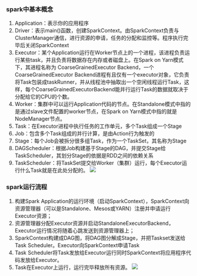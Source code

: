 ### spark中基本概念
1. Application：表示你的应用程序
2. Driver：表示main()函数，创建SparkContext。由SparkContext负责与ClusterManager通信，进行资源的申请，任务的分配和监控等。程序执行完毕后关闭SparkContext
3. Executor：某个Application运行在Worker节点上的一个进程，该进程负责运行某些task，并且负责将数据存在内存或者磁盘上。在Spark on Yarn模式下，其进程名称为 CoarseGrainedExecutor Backend，一个CoarseGrainedExecutor Backend进程有且仅有一个executor对象，它负责将Task包装成taskRunner，并从线程池中抽取出一个空闲线程运行Task，这样，每个CoarseGrainedExecutorBackend能并行运行Task的数据就取决于分配给它的CPU的个数。
4. Worker：集群中可以运行Application代码的节点。在Standalone模式中指的是通过slave文件配置的worker节点，在Spark on Yarn模式中指的就是NodeManager节点。
5. Task：在Executor进程中执行任务的工作单元，多个Task组成一个Stage
6. Job：包含多个Task组成的并行计算，是由Action行为触发的
7. Stage：每个Job会被拆分很多组Task，作为一个TaskSet，其名称为Stage
8. DAGScheduler：根据Job构建基于Stage的DAG，并提交Stage给TaskScheduler，其划分Stage的依据是RDD之间的依赖关系
9. TaskScheduler：将TaskSet提交给Worker（集群）运行，每个Executor运行什么Task就是在此处分配的。
![](https://upload-images.jianshu.io/upload_images/20370955-9de3fa54f5d7528f.png?imageMogr2/auto-orient/strip%7CimageView2/2/w/1240)
### spark运行流程
1. 构建Spark Application的运行环境（启动SparkContext），SparkContext向资源管理器（可以是Standalone、Mesos或YARN）注册并申请运行Executor资源；
2. 资源管理器分配Executor资源并启动StandaloneExecutorBackend，Executor运行情况将随着心跳发送到资源管理器上；
3. SparkContext构建成DAG图，将DAG图分解成Stage，并把Taskset发送给Task Scheduler。Executor向SparkContext申请Task
4. Task Scheduler将Task发放给Executor运行同时SparkContext将应用程序代码发放给Executor。
5. Task在Executor上运行，运行完毕释放所有资源。
![](https://upload-images.jianshu.io/upload_images/20370955-e24da56441842e17.png?imageMogr2/auto-orient/strip%7CimageView2/2/w/1240)

